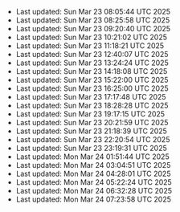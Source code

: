 
- Last updated: Sun Mar 23 08:05:44 UTC 2025
- Last updated: Sun Mar 23 08:25:58 UTC 2025
- Last updated: Sun Mar 23 09:20:40 UTC 2025
- Last updated: Sun Mar 23 10:21:02 UTC 2025
- Last updated: Sun Mar 23 11:18:21 UTC 2025
- Last updated: Sun Mar 23 12:40:07 UTC 2025
- Last updated: Sun Mar 23 13:24:24 UTC 2025
- Last updated: Sun Mar 23 14:18:08 UTC 2025
- Last updated: Sun Mar 23 15:22:00 UTC 2025
- Last updated: Sun Mar 23 16:25:00 UTC 2025
- Last updated: Sun Mar 23 17:17:48 UTC 2025
- Last updated: Sun Mar 23 18:28:28 UTC 2025
- Last updated: Sun Mar 23 19:17:15 UTC 2025
- Last updated: Sun Mar 23 20:21:59 UTC 2025
- Last updated: Sun Mar 23 21:18:39 UTC 2025
- Last updated: Sun Mar 23 22:20:54 UTC 2025
- Last updated: Sun Mar 23 23:19:31 UTC 2025
- Last updated: Mon Mar 24 01:51:44 UTC 2025
- Last updated: Mon Mar 24 03:04:51 UTC 2025
- Last updated: Mon Mar 24 04:28:01 UTC 2025
- Last updated: Mon Mar 24 05:22:24 UTC 2025
- Last updated: Mon Mar 24 06:32:28 UTC 2025
- Last updated: Mon Mar 24 07:23:58 UTC 2025
